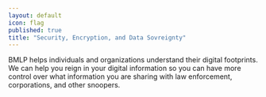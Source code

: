```yaml
---
layout: default
icon: flag
published: true
title: "Security, Encryption, and Data Sovreignty"
---
```



BMLP helps individuals and organizations understand their digital footprints. We can help you reign in your digital information so you can have more control over what information you are sharing with law enforcement, corporations, and other snoopers.
